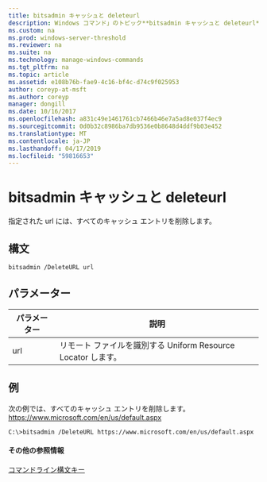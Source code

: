 ```yaml
---
title: bitsadmin キャッシュと deleteurl
description: Windows コマンド」のトピック**bitsadmin キャッシュと deleteurl** -指定された URL のすべてのキャッシュ エントリを削除します。
ms.custom: na
ms.prod: windows-server-threshold
ms.reviewer: na
ms.suite: na
ms.technology: manage-windows-commands
ms.tgt_pltfrm: na
ms.topic: article
ms.assetid: e108b76b-fae9-4c16-bf4c-d74c9f025953
author: coreyp-at-msft
ms.author: coreyp
manager: dongill
ms.date: 10/16/2017
ms.openlocfilehash: a831c49e1461761cb7466b46e7a5ad8e037f4ec9
ms.sourcegitcommit: 0d0b32c8986ba7db9536e0b8648d4ddf9b03e452
ms.translationtype: MT
ms.contentlocale: ja-JP
ms.lasthandoff: 04/17/2019
ms.locfileid: "59816653"
---
```

# <a name="bitsadmin-cache-and-deleteurl"></a>bitsadmin キャッシュと deleteurl



指定された url には、すべてのキャッシュ エントリを削除します。

## <a name="syntax"></a>構文

```
bitsadmin /DeleteURL url
```

## <a name="parameters"></a>パラメーター

|パラメーター|説明|
|---------|-----------|
|url|リモート ファイルを識別する Uniform Resource Locator します。|

## <a name="BKMK_examples"></a>例

次の例では、すべてのキャッシュ エントリを削除します。 https://www.microsoft.com/en/us/default.aspx
```
C:\>bitsadmin /DeleteURL https://www.microsoft.com/en/us/default.aspx 
```

#### <a name="additional-references"></a>その他の参照情報

[コマンドライン構文キー](command-line-syntax-key.md)
